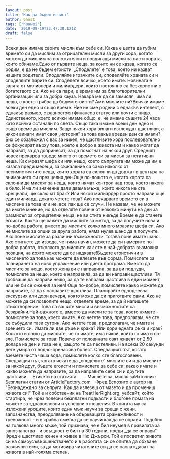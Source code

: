 ```yaml
---
layout: post
title: 'Как да бъдеш егоист'
author: Ghost
tags: ['huawei']
date: '2019-09-19T23:47:38.121Z'
draft: false
---
```


Всеки ден имаме своите мисли към себе си. Каква е целта да губим времето си да мислим за отрицателни мисли за други хора, когато можем да мислим за положителни и повдигащи мисли за нас и хората, които обичаме.Едно от първите неща, за които ни се казва, когато се родим, е да не бъдем егоисти. „Споделете“ е това, което ни казват нашите родители. Споделяйте играчките си, споделяйте храната си и споделяйте парите си. Споделете всичко, което имате. Новината е залята от милионери и милиардери, които постоянно са безкористни с богатството си. Ако не са пари, е време им за благотворителни организации или за добра кауза. Накара ме да се замисля, има ли нещо, с което трябва да бъдем егоисти? Ами мислите ни?Всички имаме всеки ден едно и също време. Ние не сме родени с еднакъв интелект, с еднакъв размер, с равностоен финансов статус или почти с нищо. Единственото, което всички имаме общо, е, че имаме същите 24 часа като всички останали по света. Също така имаме всеки ден едно и също време да мислим. Защо някои хора винаги изглеждат щастливи, а някои винаги имат своя „история” за това какъв вреден ден са имали?Бих се обзаложил с вас за никел, че щастливите хора последователно се фокусират върху това, което е добро в живота им и какво могат да направят, за да допринесат, за да помогнат на някой друг. Средният човек прекарва твърде много от времето си за мисъл за негативни неща. Как мразят шефа си или нещо, което съпругата им може да им е казала преди месеци, за съжаление са само няколко от песимистичните неща, които хората са склонни да държат в центъра на вниманието си през целия ден.Още по-лошото е, когато хората са склонни да мислят за неща, които нямат контрол над това, което някога е било. Има ли значение дали двама мъже, които никога не сте срещнали, ще сключат брак? Или някой милиардер просто направи още един милиард, докато четете това? Ако прекарвате времето си в мислене за това или не, все пак ще се случи. Не казвам, че не можете да имате мнение, но да отделяте повече от няколко минути на ден за размисъл за отрицателни неща, не ви стига никъде.Време е да станете егоисти. Какво ще кажете да мислите за метод, за да получите нова и по-добра работа, вместо да мислите колко много мразите шефа си. Ако не мислите за опции за друга работа, няма нулев шанс да я получите. Ако поне мислите за различни възможности, тогава поне имате шанс. Ако стигнете до извода, че няма начин, можете да си намерите по-добра работа, отколкото да мислите как сте в най-добрата възможна позиция, на която можете да се надявате!Бъдете егоистични в мисленето за това как можете да влезете във форма. Помислете за планирането на ново упражнение или диета програма. Вместо да мислите за нещо, което жена ви е направила, за да ви подлуди, помислете за нещо, което е направила, за да ви направи щастливи. Тя трябваше да направи нещо, за да те направи щастлива в един момент, или не би се оженил за нея! Още по-добре, помислете какво можете да направите, за да я направите щастлива. Планирайте еднодневна екскурзия или дори вечеря, която може да си приготвите сами. Ако не можете да си позволите нещо, отделете време, за да й напишете стихотворение. Това са вашите мисли и възможностите са безкрайни.Най-важното е, вместо да мислите за това, което нямате - помислете за това, което имате. Ако четете това, предполагам, че сте се събудили тази сутрин. Ако четете това, предполагам, че имате и зрението си. Имате ли две ръце и крака? Или дори едната ръка и крак? Колкото и лошо да мислите, че го имате, има някой, който го има и по-зле. Помислете за това: Повече от половината свят живеят от 2,50 долара на ден и това не е, защото те са пестеливи. На всеки 20 секунди дете умира от водно-пренасяна болест. Следващият път, когато вземете чиста чаша вода, помислете колко сте благословени. Следващия път, когато искате да „споделите“ мислите си и да мислите за някой друг, бъдете егоисти и помислете за себе си: какво имате и какво можете да направите, за да направите себе си и другите щастливи.    Етикети на статията:        Мислете за, мисля заИзточник: Безплатни статии от ArticleFactory.com    Фред Еспозито е автор на "Безнадеждно за съпруга: Как да излезеш от мазето и да промениш живота си!" Той е и собственик на TreatHerRight.org, уебсайт, който стартира, че чрез полезни безплатни подкасти и блогове помага на мъжете за здравословни и успешни отношения. В книгата му са изложени уроците, които един мъж научи за срещи с жени, запознанства, преодоляване на объркващата срамежливост и тревожност - и в крайна сметка да се научи как да се оправи. Подобно на толкова много мъже, той признава, че е бил неумел в правилата за запознанства - и всъщност е бил на 30 години, преди „да се оправи“. Фред е щастливо женен и живее в Ню Джърси. Той е посветил живота си на самоусъвършенстването и в работата си се опитва да обхване различни теми, за да мотивира читателите си да се наслаждават на живота в най-голяма степен.
